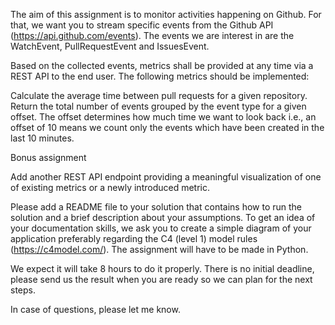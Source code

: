 The aim of this assignment is to monitor activities happening on Github. For that, we want you to stream specific events from the Github API (https://api.github.com/events). The events we are interest in are the WatchEvent, PullRequestEvent and IssuesEvent.

Based on the collected events, metrics shall be provided at any time via a REST API to the end user. The following metrics should be implemented:

Calculate the average time between pull requests for a given repository.
Return the total number of events grouped by the event type for a given offset. The offset determines how much time we want to look back i.e., an offset of 10 means we count only the events which have been created in the last 10 minutes.
 

Bonus assignment

Add another REST API endpoint providing a meaningful visualization of one of existing metrics or a newly introduced metric.
 

Please add a README file to your solution that contains how to run the solution and a brief description about your assumptions. To get an idea of your documentation skills, we ask you to create a simple diagram of your application preferably regarding the C4 (level 1) model rules (https://c4model.com/). The assignment will have to be made in Python.


We expect it will take 8 hours to do it properly. There is no initial deadline, please send us the result when you are ready so we can plan for the next steps.


In case of questions, please let me know.